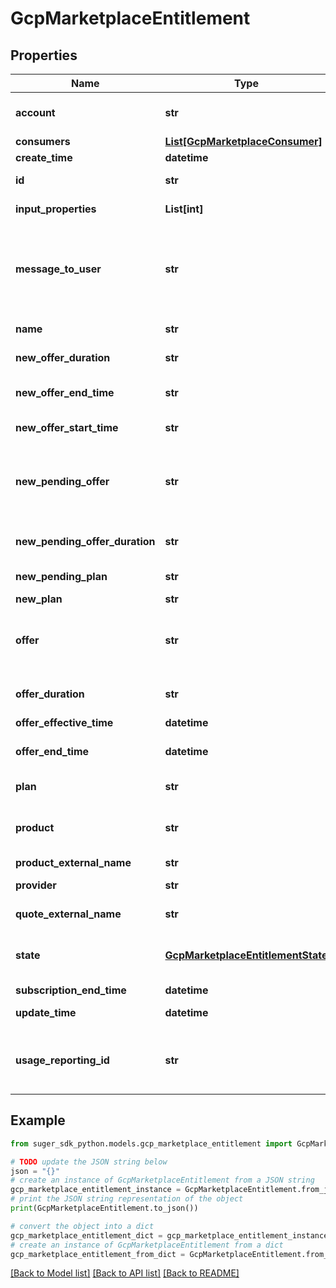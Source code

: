 # GcpMarketplaceEntitlement


## Properties

Name | Type | Description | Notes
------------ | ------------- | ------------- | -------------
**account** | **str** | The resource name of the account that this entitlement is based on, if any, in format \&quot;\&quot;providers/{provider_id}/accounts/{account_id}\&quot; | [optional] 
**consumers** | [**List[GcpMarketplaceConsumer]**](GcpMarketplaceConsumer.md) | The resources using this entitlement, if applicable. | [optional] 
**create_time** | **datetime** |  | [optional] 
**id** | **str** | Entitlement Id generated by GCP Marketplace. For Marketplace pub/sub event. | [optional] 
**input_properties** | **List[int]** | The custom properties that were collected from the user to create this entitlement. | [optional] 
**message_to_user** | **str** | Provider-supplied message that is displayed to the end user. Currently this is used to communicate progress and ETA for provisioning. This field can be updated only when a user is waiting for an action from the provider, i.e. entitlement state is EntitlementState.ENTITLEMENT_ACTIVATION_REQUESTED or EntitlementState.ENTITLEMENT_PENDING_PLAN_CHANGE_APPROVAL. This field is cleared automatically when the entitlement state changes. | [optional] 
**name** | **str** | The resource name of the entitlement. Entitlement names have the form of &#x60;providers/{provider_id}/entitlements/{entitlement_id}&#x60;. | [optional] 
**new_offer_duration** | **str** | in ISO 8601 duration format, such as \&quot;P2Y3M\&quot;. For Marketplace pub/sub event. | [optional] 
**new_offer_end_time** | **str** | Output only. The end time of the new offer. Field is empty if the pending plan change is not moving to an offer. If the offer was created with a term instead of a specified end date, this field is empty. | [optional] 
**new_offer_start_time** | **str** | Output only. The start time of the new offer. Field is empty if the pending plan change is not moving to an offer. | [optional] 
**new_pending_offer** | **str** | The name of the offer the entitlement is switching to upon a pending plan change. Only exists if the pending plan change is moving to an offer. Format: &#39;projects/{project}/services/{service}/privateOffers/{offer-id}&#39; OR &#39;projects/{project}/services/{service}/standardOffers/{offer-id}&#39;, depending on whether the offer is private or public. | [optional] 
**new_pending_offer_duration** | **str** | The offer duration of the new offer in ISO 8601 duration format. Field is empty if the pending plan change is not moving to an offer since the entitlement is not pending, only the plan change is pending. | [optional] 
**new_pending_plan** | **str** | The identifier of the pending new plan. Required if the product has plans and the entitlement has a pending plan change. | [optional] 
**new_plan** | **str** | When the buyer changes plan, For Marketplace pub/sub event. | [optional] 
**offer** | **str** | The name of the offer that was procured. Field is empty if order was not made using an offer. Format: &#39;projects/{project}/services/{service}/privateOffers/{offer-id}&#39; OR &#39;projects/{project}/services/{service}/standardOffers/{offer-id}&#39;, depending on whether the offer is private or public. | [optional] 
**offer_duration** | **str** | The offer duration of the current offer in ISO 8601 duration format. Field is empty if entitlement was not made using an offer, such as \&quot;P1Y\&quot;, \&quot;P2M\&quot; | [optional] 
**offer_effective_time** | **datetime** | When the offer is effective. | [optional] 
**offer_end_time** | **datetime** | Output only. End time for the Offer association corresponding to this entitlement. The field is only populated if the entitlement is currently associated with an Offer. | [optional] 
**plan** | **str** | The identifier of the plan that was procured. Required if the product has plans. | [optional] 
**product** | **str** | The identifier of the entity that was purchased. This may actually represent a product, quote, or offer. For Private offer, \&quot;projects/project-id/services/product-id.endpoints.partner-id.cloud.goog/privateOffers/private-offer-id\&quot; | [optional] 
**product_external_name** | **str** | The identifier of the product that was procured. | [optional] 
**provider** | **str** | The ID of the service provider under Cloud Commerce platform that this entitlement was created against. | [optional] 
**quote_external_name** | **str** | The identifier of the quote that was used to procure, such as the private offer Id. Empty if the order is not purchased using a quote. | [optional] 
**state** | [**GcpMarketplaceEntitlementState**](GcpMarketplaceEntitlementState.md) | Enums of the Entitlement State. https://cloud.google.com/marketplace/docs/partners/commerce-procurement-api/reference/rest/v1/providers.entitlements#EntitlementState | [optional] 
**subscription_end_time** | **datetime** | The End time for the subscription corresponding to this entitlement. | [optional] 
**update_time** | **datetime** | The last update timestamp. It is the endTime for the cancelled entitlement. | [optional] 
**usage_reporting_id** | **str** | The consumerId to use when reporting usage through the Service Control API. See the consumerId field at Reporting Metrics (https://cloud.google.com/service-control/reporting-metrics) for more details. This field is present only if the product has usage-based billing configured. | [optional] 

## Example

```python
from suger_sdk_python.models.gcp_marketplace_entitlement import GcpMarketplaceEntitlement

# TODO update the JSON string below
json = "{}"
# create an instance of GcpMarketplaceEntitlement from a JSON string
gcp_marketplace_entitlement_instance = GcpMarketplaceEntitlement.from_json(json)
# print the JSON string representation of the object
print(GcpMarketplaceEntitlement.to_json())

# convert the object into a dict
gcp_marketplace_entitlement_dict = gcp_marketplace_entitlement_instance.to_dict()
# create an instance of GcpMarketplaceEntitlement from a dict
gcp_marketplace_entitlement_from_dict = GcpMarketplaceEntitlement.from_dict(gcp_marketplace_entitlement_dict)
```
[[Back to Model list]](../README.md#documentation-for-models) [[Back to API list]](../README.md#documentation-for-api-endpoints) [[Back to README]](../README.md)



